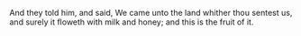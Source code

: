 And they told him, and said, We came unto the land whither thou sentest us, and surely it floweth with milk and honey; and this is the fruit of it.
